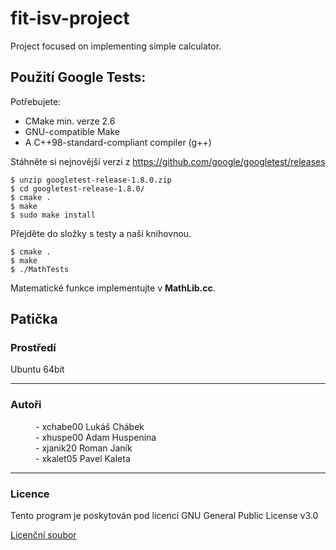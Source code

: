 # fit-isv-project
Project focused on implementing simple calculator.



## Použití Google Tests:

Potřebujete:
* CMake min. verze 2.6
* GNU-compatible Make 
* A C++98-standard-compliant compiler (g++)


Stáhněte si nejnovější verzi z https://github.com/google/googletest/releases
```shell
$ unzip googletest-release-1.8.0.zip
$ cd googletest-release-1.8.0/
$ cmake .
$ make
$ sudo make install
```
Přejděte do složky s testy a naší knihovnou.
```shell
$ cmake .
$ make
$ ./MathTests
```

Matematické funkce implementujte v **MathLib.cc**.

## Patička
### Prostředí
Ubuntu 64bit

---

### Autoři
<dl>
  <dd>- xchabe00 Lukáš Chábek</dd>
  <dd>- xhuspe00 Adam Huspenina</dd>
  <dd>- xjanik20 Roman Janík</dd>
  <dd>- xkalet05 Pavel Kaleta</dd>
</dl>

---

### Licence
Tento program je poskytován pod licencí GNU General Public License v3.0

[Licenční soubor](https://github.com/Lukasas/fit-isv-project/blob/master/LICENSE)
